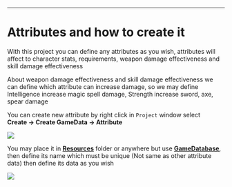 * * *

# Attributes and how to create it

With this project you can define any attributes as you wish, attributes will affect to character stats, requirements, weapon damage effectiveness and skill damage effectiveness

About weapon damage effectiveness and skill damage effectiveness we can define which attribute can increase damage, so we may define Intelligence increase magic spell damage, Strength increase sword, axe, spear damage

You can create new attribute by right click in `Project` window select   
**Create -> Create GameData -> Attribute**

![](https://cdn-images-1.medium.com/max/1600/0*90PbAzEc4Qci5LeZ)

You may place it in [**Resources**](https://docs.unity3d.com/Manual/LoadingResourcesatRuntime.html)  folder or anywhere but use [**GameDatabase**](https://medium.com/suriyun-production/mmorpg-kit-game-database-ce081169f097), then define its name which must be unique (Not same as other attribute data) then define its data as you wish

![](https://cdn-images-1.medium.com/max/1600/0*v1Drq8FB8EEXs1qX)
<!--stackedit_data:
eyJoaXN0b3J5IjpbLTcyMTA5MjU5M119
-->